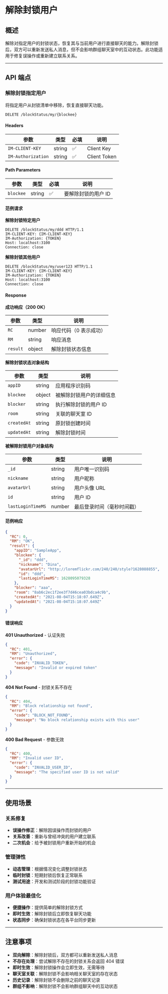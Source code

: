 # 解除封锁用户

## 概述

解除对指定用户的封锁状态，恢复其与当前用户进行直接聊天的能力。解除封锁后，双方可以重新发送私人消息，但不会影响群组聊天室中的互动状态。此功能适用于修复误操作或重新建立联系关系。

------

## API 端点

### 解除封锁指定用户

将指定用户从封锁清单中移除，恢复直接聊天功能。

```http
DELETE /blockStatus/my/{blockee}
```

#### Headers

| 参数               | 类型   | 必填 | 说明           |
| ------------------ | ------ | ---- | -------------- |
| `IM-CLIENT-KEY`    | string | ✅    | Client Key     |
| `IM-Authorization` | string | ✅    | Client Token   |

#### Path Parameters

| 参数      | 类型   | 必填 | 说明                  |
| --------- | ------ | ---- | --------------------- |
| `blockee` | string | ✅    | 要解除封锁的用户 ID   |

#### 范例请求

**解除封锁特定用户**

```http
DELETE /blockStatus/my/ddd HTTP/1.1
IM-CLIENT-KEY: {IM-CLIENT-KEY}
IM-Authorization: {TOKEN}
Host: localhost:3100
Connection: close
```

**解除封锁其他用户**

```http
DELETE /blockStatus/my/user123 HTTP/1.1
IM-CLIENT-KEY: {IM-CLIENT-KEY}
IM-Authorization: {TOKEN}
Host: localhost:3100
Connection: close
```

#### Response

**成功响应（200 OK）**

| 参数     | 类型   | 说明                   |
| -------- | ------ | ---------------------- |
| `RC`     | number | 响应代码（0 表示成功） |
| `RM`     | string | 响应消息               |
| `result` | object | 解除封锁状态信息       |

**解除封锁状态对象结构**

| 参数        | 类型   | 说明                          |
| ----------- | ------ | ----------------------------- |
| `appID`     | string | 应用程序识别码                |
| `blockee`   | object | 被解除封锁用户的详细信息      |
| `blocker`   | string | 执行解除封锁的用户 ID         |
| `room`      | string | 关联的聊天室 ID               |
| `createdAt` | string | 原封锁创建时间                |
| `updatedAt` | string | 解除封锁时间                  |

**被解除封锁用户对象结构**

| 参数              | 类型   | 说明                          |
| ----------------- | ------ | ----------------------------- |
| `_id`             | string | 用户唯一识别码                |
| `nickname`        | string | 用户昵称                      |
| `avatarUrl`       | string | 用户头像 URL                  |
| `id`              | string | 用户 ID                       |
| `lastLoginTimeMS` | number | 最后登录时间（毫秒时间戳）    |

#### 范例响应

```json
{
  "RC": 0,
  "RM": "OK",
  "result": {
    "appID": "SampleApp",
    "blockee": {
      "_id": "ddd",
      "nickname": "Dina",
      "avatarUrl": "http://loremflickr.com/240/240/style?1628088855",
      "id": "ddd",
      "lastLoginTimeMS": 1628095079328
    },
    "blocker": "aaa",
    "room": "8ab6c2ec1f2ee3f7d46cea03bdca4c9b",
    "createdAt": "2021-08-04T15:18:07.649Z",
    "updatedAt": "2021-08-04T15:18:07.649Z"
  }
}
```

#### 错误响应

**401 Unauthorized** - 认证失败

```json
{
  "RC": 401,
  "RM": "Unauthorized",
  "error": {
    "code": "INVALID_TOKEN",
    "message": "Invalid or expired token"
  }
}
```

**404 Not Found** - 封锁关系不存在

```json
{
  "RC": 404,
  "RM": "Block relationship not found",
  "error": {
    "code": "BLOCK_NOT_FOUND",
    "message": "No block relationship exists with this user"
  }
}
```

**400 Bad Request** - 参数无效

```json
{
  "RC": 400,
  "RM": "Invalid user ID",
  "error": {
    "code": "INVALID_USER_ID",
    "message": "The specified user ID is not valid"
  }
}
```

------

## 使用场景

### 关系修复
- **误操作修正**：解除因误操作而封锁的用户
- **关系改善**：重新与曾经冲突的用户建立联系
- **二次机会**：给予被封锁用户重新开始的机会

### 管理弹性
- **动态管理**：根据情况变化调整封锁状态
- **临时封锁**：短期封锁后恢复正常联系
- **测试用途**：开发和测试阶段的封锁功能验证

### 用户体验最佳化
- **便捷操作**：提供简单的解除封锁方式
- **即时生效**：解除封锁后立即恢复聊天功能
- **状态同步**：确保封锁状态在各平台同步更新

------

## 注意事项

- **双向解除**：解除封锁后，双方都可以重新发送私人消息
- **不存在处理**：尝试解除不存在的封锁关系会返回 404 错误
- **即时生效**：解除封锁操作会立即生效，无需等待
- **聊天室关联**：解除封锁不会影响相关聊天室的存在状态
- **历史记录**：解除封锁不会删除之前的聊天记录
- **群组不影响**：解除封锁不会影响群组聊天中的互动状态